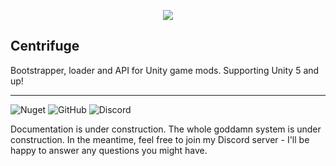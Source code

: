 <p align="center"><img src="https://github.com/Ciastex/Centrifuge/blob/master/Centrifuge.Shared/Graphics/cnfg_logo.png"></img></p>

## Centrifuge
Bootstrapper, loader and API for Unity game mods. Supporting Unity 5 and up!

---
![Nuget](https://img.shields.io/nuget/v/Centrifuge.Mod.SDK?style=for-the-badge) ![GitHub](https://img.shields.io/github/license/Ciastex/Centrifuge?style=for-the-badge) ![Discord](https://img.shields.io/discord/610890844878405641?color=%23007ACC&label=Discord&style=for-the-badge)

Documentation is under construction. The whole goddamn system is under construction. In the meantime, feel free to join my Discord server - I'll be happy to answer any questions you might have.
